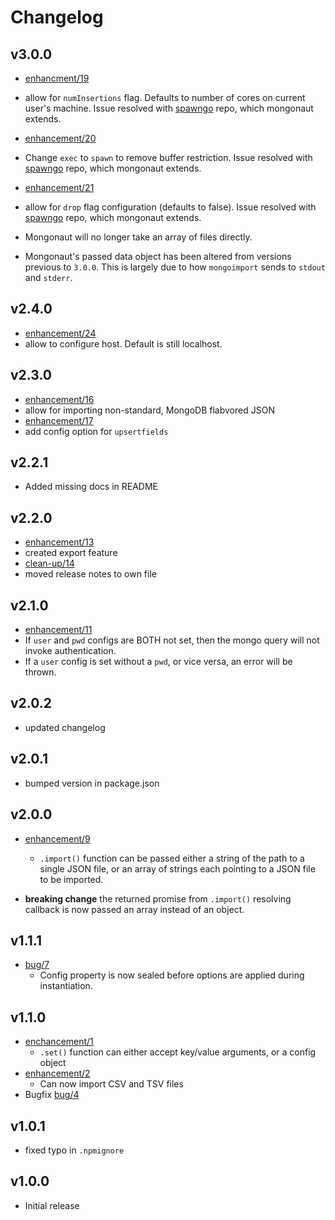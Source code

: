 # Changelog
## v3.0.0
 * [enhancment/19](https://github.com/otterthecat/mongonaut/issues/19)
  * allow for `numInsertions` flag. Defaults to number of cores on current user's machine. Issue resolved with [spawngo](https://github.com/otterthecat/spawngo) repo, which mongonaut extends.
 * [enhancement/20](https://github.com/otterthecat/mongonaut/issues/20)
  * Change `exec` to `spawn` to remove buffer restriction. Issue resolved with [spawngo](https://github.com/otterthecat/spawngo) repo, which mongonaut extends.
 * [enhancement/21](https://github.com/otterthecat/mongonaut/issues/21)
  * allow for `drop` flag configuration (defaults to false). Issue resolved with [spawngo](https://github.com/otterthecat/spawngo) repo, which mongonaut extends.

* Mongonaut will no longer take an array of files directly.
* Mongonaut's passed data object has been altered from versions previous to `3.0.0`. This is largely due to how `mongoimport` sends to `stdout` and `stderr`.

## v2.4.0
 * [enhancement/24](https://github.com/otterthecat/mongonaut/pull/24)
  * allow to configure host. Default is still localhost.

## v2.3.0
 * [enhancement/16](https://github.com/otterthecat/mongonaut/issues/16)
  * allow for importing non-standard, MongoDB flabvored JSON
 * [enhancement/17](https://github.com/otterthecat/mongonaut/issues/17)
  * add config option for `upsertfields`

## v2.2.1
 * Added missing docs in README

## v2.2.0
 * [enhancement/13](https://github.com/otterthecat/mongonaut/issues/13)
  * created export feature
 * [clean-up/14](https://github.com/otterthecat/mongonaut/issues/14)
  * moved release notes to own file

## v2.1.0
 * [enhancement/11](https://github.com/otterthecat/mongonaut/issues/11)
  * If `user` and `pwd` configs are BOTH not set, then the mongo query will not
invoke authentication.
  * If a `user` config is set without a `pwd`, or vice versa, an error will be thrown.

## v2.0.2
* updated changelog

## v2.0.1
* bumped version in package.json

## v2.0.0
* [enhancement/9](https://github.com/otterthecat/mongonaut/issues/9)
  * `.import()` function can be passed either a string of the path to a single JSON file, or an array of strings each pointing to a JSON file to be imported.

* **breaking change** the returned promise from `.import()` resolving callback
is now passed an array instead of an object.

## v1.1.1
* [bug/7](https://github.com/otterthecat/mongonaut/issues/7)
  * Config property is now sealed before options are applied during instantiation.

## v1.1.0
* [enchancement/1](https://github.com/otterthecat/mongonaut/issues/1)
  * `.set()` function can either accept key/value arguments, or a config object
* [enhancement/2](https://github.com/otterthecat/mongonaut/issues/2)
  * Can now import CSV and TSV files
* Bugfix [bug/4](https://github.com/otterthecat/mongonaut/issues/4)

## v1.0.1
* fixed typo in `.npmignore`

## v1.0.0
* Initial release